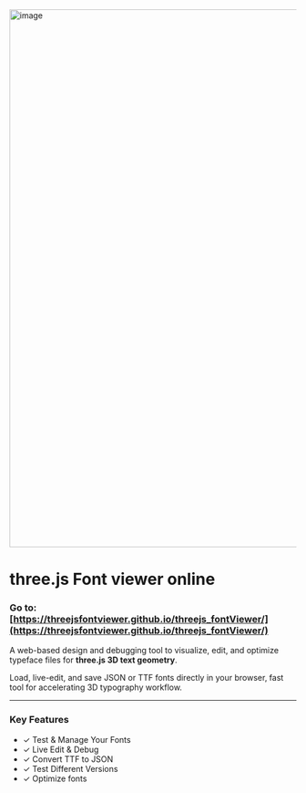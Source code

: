  <img width="1895" height="943" alt="image" src="https://github.com/user-attachments/assets/f88606d1-9d10-436d-a922-e41215de63d6" />

# three.js Font viewer online

### Go to:   [https://threejsfontviewer.github.io/threejs_fontViewer/](https://threejsfontviewer.github.io/threejs_fontViewer/)

A web-based design and debugging tool to visualize, edit, and optimize typeface files for **three.js 3D text geometry**.

Load, live-edit, and save JSON or TTF fonts directly in your browser, fast tool for accelerating 3D typography workflow.

---

### Key Features

* ✓ Test & Manage Your Fonts
* ✓ Live Edit & Debug
* ✓ Convert TTF to JSON
* ✓ Test Different Versions
* ✓ Optimize fonts

